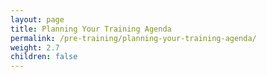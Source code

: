 ```yaml
---
layout: page
title: Planning Your Training Agenda
permalink: /pre-training/planning-your-training-agenda/
weight: 2.7
children: false
---
```

